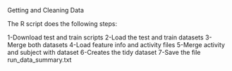 Getting and Cleaning Data 

The R script does the following steps:

1-Download test and train scripts
2-Load the test and train datasets
3-Merge both datasets
4-Load feature info and activity files
5-Merge activity and subject with dataset
6-Creates the tidy dataset 
7-Save the file run_data_summary.txt 
